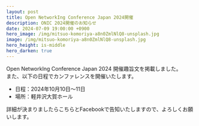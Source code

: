 ```yaml
---
layout: post
title: Open NetworkIng Conference Japan 2024開催
description: ONIC 2024開催のお知らせ
date: 2024-07-09 19:00:00 +0900
hero_image: /img/mitsuo-komoriya-a8n0ZmlNlQ8-unsplash.jpg
image: /img/mitsuo-komoriya-a8n0ZmlNlQ8-unsplash.jpg
hero_height: is-middle
hero_darken: true
---
```

Open NetworkIng Conference Japan 2024 開催趣旨文を掲載しました。  
また、以下の日程でカンファレンスを開催いたします。

* 日程：2024年10月10日〜11日
* 場所：軽井沢大賀ホール

詳細が決まりましたらこちらとFacebookで告知いたしますので、よろしくお願いします。
